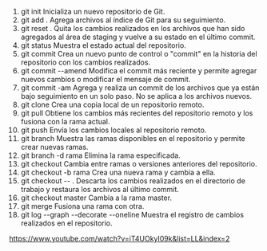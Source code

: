 1. git init									Inicializa un nuevo repositorio de Git.
2. git add	.								Agrega archivos al índice de Git para su seguimiento.
3. git reset .								Quita los cambios realizados en los archivos que han sido agregados al área de staging y vuelve a su estado en el último commit.
4. git status								Muestra el estado actual del repositorio.
5. git commit								Crea un nuevo punto de control o "commit" en la historia del repositorio con los cambios realizados.
6. git commit --amend						Modifica el commit más reciente y permite agregar nuevos cambios o modificar el mensaje de commit.
7. git commit -am							Agrega y realiza un commit de los archivos que ya están bajo seguimiento en un solo paso. No se aplica a los archivos nuevos.
8. git clone								Crea una copia local de un repositorio remoto.
9. git pull									Obtiene los cambios más recientes del repositorio remoto y los fusiona con la rama actual.
10. git push								Envía los cambios locales al repositorio remoto.
11. git branch								Muestra las ramas disponibles en el repositorio y permite crear nuevas ramas.
12. git branch -d rama						Elimina la rama especificada.
13. git checkout							Cambia entre ramas o versiones anteriores del repositorio.
14. git checkout -b rama					Crea una nueva rama y cambia a ella.
15. git checkout -- .						Descarta los cambios realizados en el directorio de trabajo y restaura los archivos al último commit.
16. git checkout master						Cambia a la rama master.
17. git merge								Fusiona una rama con otra.
18. git log --graph --decorate --oneline	Muestra el registro de cambios realizados en el repositorio.

https://www.youtube.com/watch?v=iT4UOkyI09k&list=LL&index=2